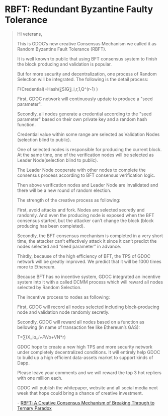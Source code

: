 # RBFT: Redundant Byzantine Faulty Tolerance

> Hi veterans,
> 
> This is GDOC’s new creative Consensus Mechanism we called it as Random Byzantine Fault Tolerance (RBFT). 
> 
> It is well known to public that using BFT consensus system to finish the block producing and validation is popular. 
> 
> But for more security and decentralization, one process of Random Selection will be integrated. The following is the detail process: 
> 
> F(Credential)=Hash(〖SIG〗_i,r,1,Q^(r-1) )
> 
>    First, GDOC network will continuously update to produce a "seed parameter".
> 
>    Secondly, all nodes generate a credential according to the "seed parameter" based on their own private key and a random hash function.
> 
>    Credential value within some range are selected as Validation Nodes (selection blind to public).
> 
>    One of selected nodes is responsible for producing the current block. At the same time, one of the verification nodes will be selected as Leader Node(selection blind to public).
> 
>    The Leader Node cooperate with other nodes to complete the consensus process according to BFT consensus verification logic.
> 
>    Then above verification nodes and Leader Node are invalidated and there will be a new round of random election.
> 
> The strength of the creative process as following:
> 
> First, avoid attacks and fork. Nodes are selected secretly and randomly. And even the producing node is exposed when the BFT consensus started, but the attacker can’t change the block (block producing has been completed).
> 
> Secondly, the BFT consensus mechanism is completed in a very short time, the attacker can’t effectively attack it since it can’t predict the nodes selected and “seed parameter” in advance.
> 
> Thirdly, because of the high efficiency of BFT, the TPS of GDOC network will be greatly improved. We predict that it will be 1000 times more to Ethereum.
> 
> Because BFT has no incentive system, GDOC integrated an incentive system into it with a called DCMM process which will reward all nodes selected by Random Selection. 
> 
> The incentive process to nodes as following:
> 
> First, GDOC will record all nodes selected including block-producing node and validation node randomly secretly.
> 
> Secondly, GDOC will reward all nodes based on a function as bellowing (in name of transaction fee like Ethereum’s GAS):
> 
> T=∑(X_i*a_i+PN*b+VN*r)
> 
> GDOC hope to create a new high TPS and more security network under completely decentralized conditions. It will entirely help GDOC to build up a high efficient data-assets market to support kinds of Dapp. 
> 
> Please leave your comments and we will reward the top 3 hot repliers with one million each.  
> 
> GDOC will publish the whitepaper, website and all social media next week that hope could bring a chance of creative investment.
>
> \- [RBFT: A Creative Consensus Mechanism of Breaking Through to Ternary Paradox](https://bitcointalk.org/index.php?topic=5035362.0)
